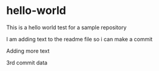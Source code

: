 hello-world
===========

This is a hello world test for a sample repository

I am adding text to the readme file so i can make a commit

Adding more text

3rd commit data

